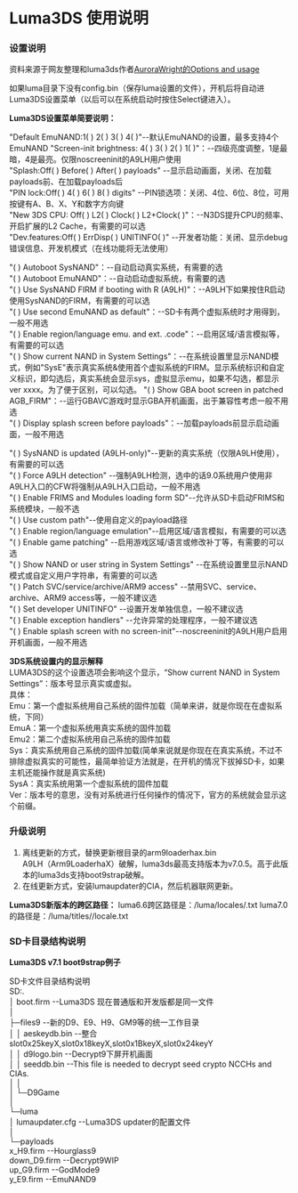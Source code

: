 # Luma3DS 使用说明

### 设置说明  
资料来源于网友整理和luma3ds作者[AuroraWright的Options and usage](https://github.com/AuroraWright/Luma3DS/wiki/Options-and-usage)



如果luma目录下没有config.bin（保存luma设置的文件），开机后将自动进Luma3DS设置菜单（以后可以在系统启动时按住Select键进入）。

**Luma3DS设置菜单简要说明：**  

"Default EmuNAND:1( ) 2( ) 3( ) 4( )"--默认EmuNAND的设置，最多支持4个EmuNAND
"Screen-init brightness: 4( ) 3( ) 2( ) 1( )"：--四级亮度调整，1是最暗，4是最亮。仅限noscreeninit的A9LH用户使用  
"Splash:Off( ) Before( ) After( ) payloads" --显示启动画面，关闭、在加载payloads前、在加载payloads后  
"PIN lock:Off( ) 4( ) 6( ) 8( ) digits" --PIN锁选项：关闭、4位、6位、8位，可用按键有A、B、X、Y和数字方向键  
"New 3DS CPU: Off( ) L2( ) Clock( ) L2+Clock( )"：--N3DS提升CPU的频率、开启扩展的L2 Cache，有需要的可以选  
"Dev.features:Off( ) ErrDisp( ) UNITINFO( )" --开发者功能：关闭、显示debug错误信息、开发机模式（在线功能将无法使用）


"( ) Autoboot SysNAND"：--自动启动真实系统，有需要的选  
"( ) Autoboot EmuNAND"：--自动启动虚拟系统，有需要的选  
"( ) Use SysNAND FIRM if booting with R (A9LH)"：--A9LH下如果按住R启动使用SysNAND的FIRM，有需要的可以选  
"( ) Use second EmuNAND as default"：--SD卡有两个虚拟系统时才用得到，一般不用选  
"( ) Enable region/language emu. and ext. .code"：--启用区域/语言模拟等，有需要的可以选  
"( ) Show current NAND in System Settings"：--在系统设置里显示NAND模式，例如"SysE"表示真实系统&使用首个虚拟系统的FIRM。显示系统标识和自定义标识，即勾选后，真实系统会显示sys，虚拟显示emu，如果不勾选，都显示ver xxxx。为了便于区别，可以勾选。
"( ) Show GBA boot screen in patched AGB_FIRM"：--运行GBAVC游戏时显示GBA开机画面，出于兼容性考虑一般不用选  
"( ) Display splash screen before payloads"：--加载payloads前显示启动画面，一般不用选  

"( ) SysNAND is updated (A9LH-only)"--更新的真实系统（仅限A9LH使用），有需要的可以选  
"( ) Force A9LH detection" --强制A9LH检测，选中的话9.0系统用户使用非A9LH入口的CFW将强制从A9LH入口启动，一般不用选  
"( ) Enable FRIMS and Modules loading form SD"--允许从SD卡启动FRIMS和系统模块，一般不选  
"( ) Use custom path"--使用自定义的payload路径  
"( ) Enable region/language emulation"--启用区域/语言模拟，有需要的可以选  
"( ) Enable game patching" --启用游戏区域/语言或修改补丁等，有需要的可以选  
"( ) Show NAND or user string in System Settings" --在系统设置里显示NAND模式或自定义用户字符串，有需要的可以选  
"( ) Patch SVC/service/archive/ARM9 access" --禁用SVC、service、archive、ARM9 access等，一般不建议选  
"( ) Set developer UNITINFO" --设置开发单独信息，一般不建议选  
"( ) Enable exception handlers" --允许异常的处理程序，一般不建议选  
"( ) Enable splash screen with no screen-init"--noscreeninit的A9LH用户启用开机画面，一般不用选     

**3DS系统设置内的显示解释**  
LUMA3DS的这个设置选项会影响这个显示，“Show current NAND in System Settings”：版本号显示真实或虚拟。  
具体：  
Emu：第一个虚拟系统用自己系统的固件加载（简单来讲，就是你现在在虚拟系统，下同）  
EmuA：第一个虚拟系统用真实系统的固件加载  
Emu2：第二个虚拟系统用自己系统的固件加载  
Sys：真实系统用自己系统的固件加载(简单来说就是你现在在真实系统，不过不排除虚拟真实的可能性，最简单验证方法就是，在开机的情况下拔掉SD卡，如果主机还能操作就是真实系统)  
SysA：真实系统用第一个虚拟系统的固件加载  
Ver：版本号的意思，没有对系统进行任何操作的情况下，官方的系统就会显示这个前缀。

### 升级说明  
1. 离线更新的方式，替换更新根目录的arm9loaderhax.bin  
A9LH（Arm9LoaderhaX）破解，luma3ds最高支持版本为v7.0.5。高于此版本的luma3ds支持boot9strap破解。  
2. 在线更新方式，安装lumaupdater的CIA，然后机器联网更新。  

**Luma3DS新版本的跨区路径：**
luma6.6跨区路径是：/luma/locales/<titleID>.txt
luma7.0的路径是：/luma/titles/<titleID>/locale.txt

### SD卡目录结构说明
**Luma3DS v7.1 boot9strap例子**

SD卡文件目录结构说明  
SD:.  
│  boot.firm          --Luma3DS 现在普通版和开发版都是同一文件  
│  
├─files9                      --新的D9、E9、H9、GM9等的统一工作目录  
│  │  aeskeydb.bin            --整合slot0x25keyX,slot0x18keyX,slot0x1BkeyX,slot0x24keyY  
│  │  d9logo.bin              --Decrypt9下屏开机画面  
│  │  seeddb.bin              --This file is needed to decrypt seed crypto NCCHs and CIAs.  
│  │  
│  └─D9Game    
│    
└─luma  
    │  lumaupdater.cfg        --Luma3DS updater的配置文件  
    │  
    └─payloads  
            x_H9.firm         --Hourglass9  
            down_D9.firm      --Decrypt9WIP  
            up_G9.firm        --GodMode9  
            y_E9.firm         --EmuNAND9  
